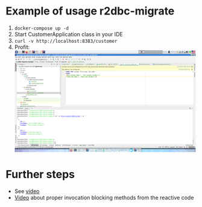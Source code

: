 # Example of usage r2dbc-migrate

1. `docker-compose up -d`
2. Start CustomerApplication class in your IDE
3. `curl -v http://localhost:8383/customer`
4. Profit:
![Curl output](./.markdown/example.png)

# Further steps
* See [video](https://www.youtube.com/watch?v=t7oLx9RJkB8&feature=youtu.be)
* [Video](https://www.youtube.com/watch?v=xCu73WVg8Ps) about proper invocation blocking methods from the reactive code

